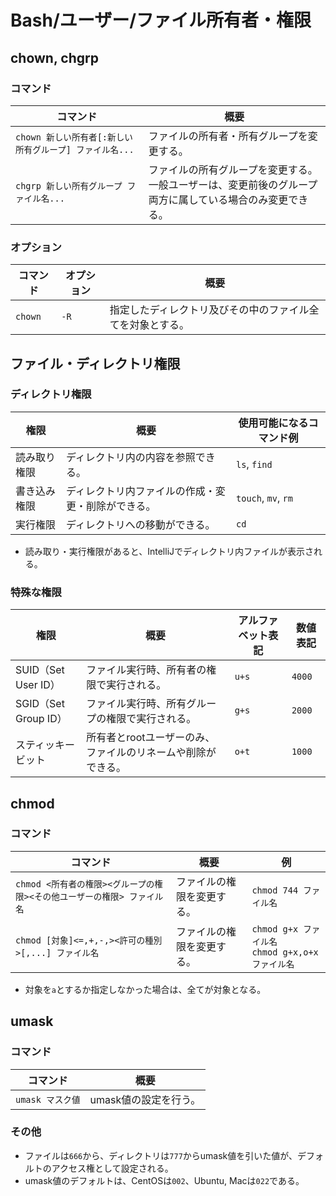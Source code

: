# Bash/ユーザー/ファイル所有者・権限

## chown, chgrp

### コマンド

|コマンド|概要|
|---|---|
|`chown 新しい所有者[:新しい所有グループ] ファイル名...`|ファイルの所有者・所有グループを変更する。|
|`chgrp 新しい所有グループ ファイル名...`|ファイルの所有グループを変更する。<br />一般ユーザーは、変更前後のグループ両方に属している場合のみ変更できる。|

### オプション

|コマンド|オプション|概要|
|---|---|---|
|`chown`|`-R`|指定したディレクトリ及びその中のファイル全てを対象とする。|

## ファイル・ディレクトリ権限

### ディレクトリ権限

| 権限         | 概要                                               | 使用可能になるコマンド例 |
| ------------ | -------------------------------------------------- | ------------------------ |
| 読み取り権限 | ディレクトリ内の内容を参照できる。                 | `ls`, `find`             |
| 書き込み権限 | ディレクトリ内ファイルの作成・変更・削除ができる。 | `touch`, `mv`, `rm`      |
| 実行権限     | ディレクトリへの移動ができる。                     | `cd`                     |

- 読み取り・実行権限があると、IntelliJでディレクトリ内ファイルが表示される。

### 特殊な権限

| 権限                 | 概要                                                         | アルファベット表記 | 数値表記 |
| -------------------- | ------------------------------------------------------------ | ------------------ | -------- |
| SUID（Set User ID）  | ファイル実行時、所有者の権限で実行される。                   | `u+s`              | `4000`   |
| SGID（Set Group ID） | ファイル実行時、所有グループの権限で実行される。             | `g+s`              | `2000`   |
| スティッキービット   | 所有者とrootユーザーのみ、ファイルのリネームや削除ができる。 | `o+t`              | `1000`   |

## chmod

### コマンド

|コマンド|概要|例|
|---|---|---|
|`chmod <所有者の権限><グループの権限><その他ユーザーの権限> ファイル名`|ファイルの権限を変更する。|`chmod 744 ファイル名`|
|`chmod [対象]<=,+,-,><許可の種別>[,...] ファイル名`|ファイルの権限を変更する。|`chmod g+x ファイル名`<br />`chmod g+x,o+x ファイル名`|

- 対象を`a`とするか指定しなかった場合は、全てが対象となる。

## umask

### コマンド

|コマンド|概要|
|---|---|
|`umask マスク値`|umask値の設定を行う。|

### その他

- ファイルは`666`から、ディレクトリは`777`からumask値を引いた値が、デフォルトのアクセス権として設定される。
- umask値のデフォルトは、CentOSは`002`、Ubuntu, Macは`022`である。
